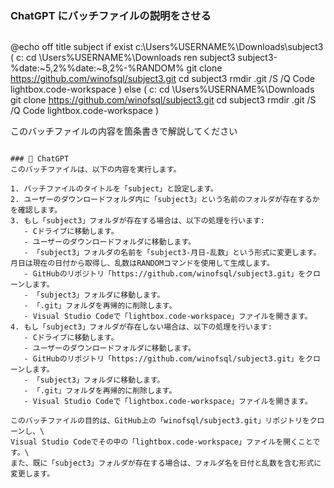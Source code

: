 ### ChatGPT にバッチファイルの説明をさせる


```
````
@echo off
title subject
if exist c:\Users\%USERNAME%\Downloads\subject3 (
	c: 
	cd \Users\%USERNAME%\Downloads
	ren subject3 subject3-%date:~5,2%%date:~8,2%-%RANDOM%
	git clone https://github.com/winofsql/subject3.git
	cd subject3
	rmdir .git /S /Q 
	Code lightbox.code-workspace
) else (
	c: 
	cd \Users\%USERNAME%\Downloads
	git clone https://github.com/winofsql/subject3.git
	cd subject3
	rmdir .git /S /Q 
	Code lightbox.code-workspace
)

このバッチファイルの内容を箇条書きで解説してください
```

### 🔴 ChatGPT
このバッチファイルは、以下の内容を実行します。

1. バッチファイルのタイトルを「subject」と設定します。
2. ユーザーのダウンロードフォルダ内に「subject3」という名前のフォルダが存在するかを確認します。
3. もし「subject3」フォルダが存在する場合は、以下の処理を行います:
   - Cドライブに移動します。
   - ユーザーのダウンロードフォルダに移動します。
   - 「subject3」フォルダの名前を「subject3-月日-乱数」という形式に変更します。月日は現在の日付から取得し、乱数はRANDOMコマンドを使用して生成します。
   - GitHubのリポジトリ「https://github.com/winofsql/subject3.git」をクローンします。
   - 「subject3」フォルダに移動します。
   - 「.git」フォルダを再帰的に削除します。
   - Visual Studio Codeで「lightbox.code-workspace」ファイルを開きます。
4. もし「subject3」フォルダが存在しない場合は、以下の処理を行います:
   - Cドライブに移動します。
   - ユーザーのダウンロードフォルダに移動します。
   - GitHubのリポジトリ「https://github.com/winofsql/subject3.git」をクローンします。
   - 「subject3」フォルダに移動します。
   - 「.git」フォルダを再帰的に削除します。
   - Visual Studio Codeで「lightbox.code-workspace」ファイルを開きます。

このバッチファイルの目的は、GitHub上の「winofsql/subject3.git」リポジトリをクローンし、\
Visual Studio Codeでその中の「lightbox.code-workspace」ファイルを開くことです。\
また、既に「subject3」フォルダが存在する場合は、フォルダ名を日付と乱数を含む形式に変更します。
